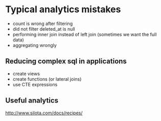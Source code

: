 # Typical analytics mistakes

- count is wrong after filtering
- did not filter deleted_at is null
- performing inner join instead of left join (sometimes we want the full data)
- aggregating wrongly

## Reducing complex sql in applications

- create views
- create functions (or lateral joins)
- use CTE expressions


## Useful analytics
http://www.silota.com/docs/recipes/
